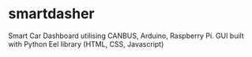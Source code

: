 # smartdasher
Smart Car Dashboard utilising CANBUS, Arduino, Raspberry Pi. GUI built with Python Eel library (HTML, CSS, Javascript)
